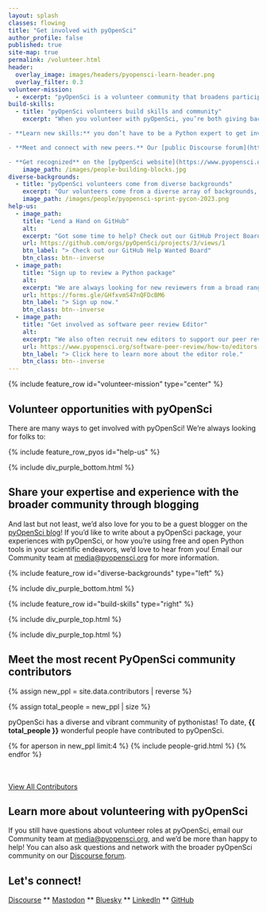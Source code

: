 ```yaml
---
layout: splash
classes: flowing
title: "Get involved with pyOpenSci"
author_profile: false
published: true
site-map: true
permalink: /volunteer.html
header:
  overlay_image: images/headers/pyopensci-learn-header.png
  overlay_filter: 0.3
volunteer-mission:
  - excerpt: "pyOpenSci is a volunteer community that broadens participation in scientific open source. We make finding, sharing and contributing to reusable code easier for everyone, everywhere."
build-skills:
  - title: "pyOpenSci volunteers build skills and community"
    excerpt: "When you volunteer with pyOpenSci, you’re both giving back and developing professional skills. As a volunteer you will:

- **Learn new skills:** you don’t have to be a Python expert to get involved with pyOpenSci. We can help you level up your packaging game and learn how to constructively review both code and copy through contributions to our online learning resources.

- **Meet and connect with new peers.** Our [public Discourse forum](https://pyopensci.discourse.group/) is a great place to ask and answer questions, as well as discuss packaging and open science with other Pythonistas.

- **Get recognized** on the [pyOpenSci website](https://www.pyopensci.org/our-community/index.html) and in our [GitHub repositories](https://github.com/pyOpenSci): your contribution matters, and we want to ensure your work is recognized and celebrated in a public forum. If you serve as an editor you can also connect with pyOpenSci professionally as a volunteer for our organization on LinkedIn"
    image_path: /images/people-building-blocks.jpg
diverse-backgrounds:
  - title: "pyOpenSci volunteers come from diverse backgrounds"
    excerpt: "Our volunteers come from a diverse array of backgrounds, including industry, academia, agencies, national labs, and more. pyOpenSci volunteers are primarily engaged in both the peer review process and developing resources to support the scientific Python community. Volunteers  help improve the quality, maintainability and usability of the software that scientists need for open science. They also support maintainers in developing scientific Python software."
    image_path: /images/people/pyopensci-sprint-pycon-2023.png
help-us:
  - image_path:
    title: "Lend a Hand on GitHub"
    alt:
    excerpt: "Got some time to help? Check out our GitHub Project Board for a list of current issues that we could use help with. Any issue that is tagged `help-wanted` in our repos is also fair game for anyone to tackle! We add anyone who contributes to pyOpenSci to our [community page](/our-community/). "
    url: https://github.com/orgs/pyOpenSci/projects/3/views/1
    btn_label: "> Check out our GitHub Help Wanted Board"
    btn_class: btn--inverse
  - image_path:
    title: "Sign up to review a Python package"
    alt:
    excerpt: "We are always looking for new reviewers from a broad range of scientific domains. Some reviewers have extensive packaging expertise and others have domain expertise or focus on package usability. If you are new to reviewing we are happy to support you through our peer review mentorship program. [Learn more about the reviewer role](https://www.pyopensci.org/software-peer-review/how-to/reviewer-guide.html) and sign up using the link below."
    url: https://forms.gle/GHfxvmS47nQFDcBM6
    btn_label: "> Sign up now."
    btn_class: btn--inverse
  - image_path:
    title: "Get involved as software peer review Editor"
    alt:
    excerpt: "We also often recruit new editors to support our peer review process. "
    url: https://www.pyopensci.org/software-peer-review/how-to/editors-guide.html
    btn_label: "> Click here to learn more about the editor role."
    btn_class: btn--inverse
---
```


{% include feature_row id="volunteer-mission" type="center" %}


<div class="pyos-section purple" markdown="1">
<div class="content padding" markdown="1">

## Volunteer opportunities with pyOpenSci

There are many ways to get involved with pyOpenSci! We’re always looking for folks to:

{% include feature_row_pyos id="help-us" %}


</div>
</div>

{% include div_purple_bottom.html  %}


<div class="pyos-section" markdown="1">
<div class="content padding" markdown="1">

## Share your expertise and experience with the broader community through blogging

And last but not least, we’d also love for you to be a guest blogger on the [pyOpenSci blog](https://www.pyopensci.org/blog/index.html)! If you’d like to write about a pyOpenSci package, your experiences with pyOpenSci, or how you’re using free and open Python tools in your scientific endeavors, we’d love to hear from you! Email our Community team at [media@pyopensci.org](mailto:media@pyopensci.org) for more information.



</div>
</div>


<div class="pyos-section purple">
<div class="content" markdown="1">

{% include feature_row id="diverse-backgrounds" type="left" %}

</div>
</div>

{% include div_purple_bottom.html  %}


<div class="pyos-section" markdown="1">
<div class="content" markdown="1">

{% include feature_row id="build-skills" type="right" %}

</div>
</div>

{% include div_purple_top.html  %}

{% include div_purple_top.html  %}

<div class="pyos-section purple" markdown="1">
<div class="content padding" markdown="1">

## Meet the most recent PyOpenSci community contributors

<!-- Get a list of all contribs and sort reverse so newest are first -->
{% assign new_ppl = site.data.contributors | reverse %}

{% assign total_people = new_ppl | size %}

pyOpenSci has a diverse and vibrant community of pythonistas! To date,
**{{ total_people }}** wonderful people have contributed to pyOpenSci.

<div class="entries-grid">
{% for aperson in new_ppl limit:4 %}
    {% include people-grid.html  %}
{% endfor %}
</div>

<br clear="both">
<br clear="both">

<a href="/python-packages/" class="btn btn--info">View All Contributors <i class="fa fa-4 fa-arrow-circle-right" aria-hidden="true"></i></a>


</div>
</div>


<div class="pyos-section" markdown="1">
<div class="content padding" markdown="1">


## Learn more about volunteering with pyOpenSci

If you still have questions about volunteer roles at pyOpenSci, email our Community team at [media@pyopensci.org](mailto:media@pyopensci.org), and we’d be more than happy to help! You can also ask questions and network with the broader pyOpenSci community on our [Discourse forum](https://pyopensci.discourse.group/).

## Let's connect!

 [<i class="fa-brands fa-discourse"></i> Discourse](https://pyopensci.discourse.group/) ** [<i class="fa-brands fa-mastodon"></i> Mastodon](https://fosstodon.org/@pyopensci)
** [<i class="fa-solid fa-cloud"></i> Bluesky](https://bsky.app/profile/pyopensci.bsky.social)
** [<i class="fa-brands fa-linkedin"></i> LinkedIn](https://www.linkedin.com/company/pyopensci)
** [<i class="fa-brands fa-github"></i> GitHub](https://github.com/pyOpenSci)


</div>
</div>
